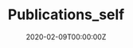 ---
title: "Publications_self"  # Add a page title.
summary: "Include all the peer reviewed and non-peer reviewed articles."  # Add a page description.
date: "2020-02-09T00:00:00Z"  # Add today's date.
type: "widget_page"  # Page type is a Widget Page
---